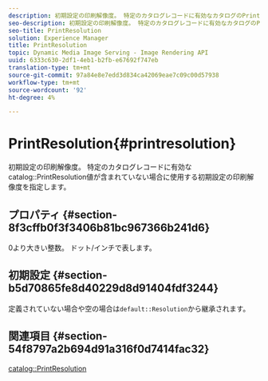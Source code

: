 ```yaml
---
description: 初期設定の印刷解像度。 特定のカタログレコードに有効なカタログのPrintResolution値が含まれていない場合に使用する初期設定の印刷解像度を指定します。
seo-description: 初期設定の印刷解像度。 特定のカタログレコードに有効なカタログのPrintResolution値が含まれていない場合に使用する初期設定の印刷解像度を指定します。
seo-title: PrintResolution
solution: Experience Manager
title: PrintResolution
topic: Dynamic Media Image Serving - Image Rendering API
uuid: 6333c630-2df1-4eb1-b2fb-e67692f747eb
translation-type: tm+mt
source-git-commit: 97a84e8e7edd3d834ca42069eae7c09c00d57938
workflow-type: tm+mt
source-wordcount: '92'
ht-degree: 4%

---
```



# PrintResolution{#printresolution}

初期設定の印刷解像度。 特定のカタログレコードに有効なcatalog::PrintResolution値が含まれていない場合に使用する初期設定の印刷解像度を指定します。

## プロパティ {#section-8f3cffb0f3f3406b81bc967366b241d6}

0より大きい整数。 ドット/インチで表します。

## 初期設定 {#section-b5d70865fe8d40229d8d91404fdf3244}

定義されていない場合や空の場合は`default::Resolution`から継承されます。

## 関連項目 {#section-54f8797a2b694d91a316f0d7414fac32}

[catalog::PrintResolution](../../../../../is-api/image-catalog/image-serving-api-ref/c-image-catalog-reference/c-image-svg-data-reference/c-image-data-reference/r-printresolution-cat.md#reference-4ebb2e136995470b84b7c5e10cb8e5f5)
